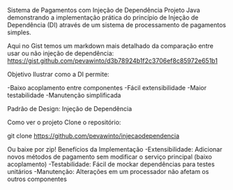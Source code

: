 Sistema de Pagamentos com Injeção de Dependência
Projeto Java demonstrando a implementação prática do princípio de Injeção de Dependência (DI) através de um sistema de processamento de pagamentos simples.

Aqui no Gist temos um markdown mais detalhado da comparação entre usar ou não injeção de dependência: 
https://gist.github.com/pevawinto/d3b78924b1f2c3706ef8c85972e651b1

Objetivo
Ilustrar como a DI permite:

-Baixo acoplamento entre componentes
-Fácil extensibilidade
-Maior testabilidade
-Manutenção simplificada


Padrão de Design: Injeção de Dependência

Como ver o projeto
Clone o repositório:

git clone https://github.com/pevawinto/injecaodependencia

Ou baixe por zip!
Benefícios da Implementação
-Extensibilidade: Adicionar novos métodos de pagamento sem modificar o serviço principal (baixo acoplamento)
-Testabilidade: Fácil de mockar dependências para testes unitários
-Manutenção: Alterações em um processador não afetam os outros componentes
